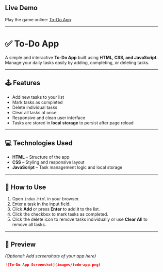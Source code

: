 ## Live Demo
Play the game online: [To-Do App](https://madhusudhanch.github.io/to-do-app/)

---

# ✅ To-Do App

A simple and interactive **To-Do App** built using **HTML, CSS, and JavaScript**.  
Manage your daily tasks easily by adding, completing, or deleting tasks.

---

## 🕹️ Features
- Add new tasks to your list  
- Mark tasks as completed  
- Delete individual tasks  
- Clear all tasks at once  
- Responsive and clean user interface  
- Tasks are stored in **local storage** to persist after page reload  

---

## 💻 Technologies Used
- **HTML** – Structure of the app  
- **CSS** – Styling and responsive layout  
- **JavaScript** – Task management logic and local storage  

---

## 🚀 How to Use
1. Open `index.html` in your browser.  
2. Enter a task in the input field.  
3. Click **Add** or press **Enter** to add it to the list.  
4. Click the checkbox to mark tasks as completed.  
5. Click the delete icon to remove tasks individually or use **Clear All** to remove all tasks.  

---

## 📸 Preview
*(Optional: Add screenshots of your app here)*

```markdown
![To-Do App Screenshot](images/todo-app.png)
